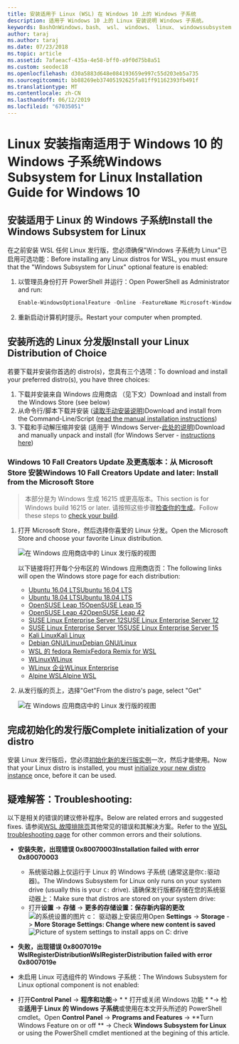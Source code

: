 ```yaml
---
title: 安装适用于 Linux (WSL) 在 Windows 10 上的 Windows 子系统
description: 适用于 Windows 10 上的 Linux 安装说明 Windows 子系统。
keywords: BashOnWindows，bash、 wsl、 windows、 linux、 windowssubsystem、 ubuntu、 debian、 suse、 windows 10 的 windows 子系统安装
author: taraj
ms.author: taraj
ms.date: 07/23/2018
ms.topic: article
ms.assetid: 7afaeacf-435a-4e58-bff0-a9f0d75b8a51
ms.custom: seodec18
ms.openlocfilehash: d30a5883d648e084193659e997c55d203eb5a735
ms.sourcegitcommit: bb88269eb37405192625fa81ff91162393fb491f
ms.translationtype: MT
ms.contentlocale: zh-CN
ms.lasthandoff: 06/12/2019
ms.locfileid: "67035051"
---
```

# <a name="windows-subsystem-for-linux-installation-guide-for-windows-10"></a><span data-ttu-id="2a158-104">Linux 安装指南适用于 Windows 10 的 Windows 子系统</span><span class="sxs-lookup"><span data-stu-id="2a158-104">Windows Subsystem for Linux Installation Guide for Windows 10</span></span>

## <a name="install-the-windows-subsystem-for-linux"></a><span data-ttu-id="2a158-105">安装适用于 Linux 的 Windows 子系统</span><span class="sxs-lookup"><span data-stu-id="2a158-105">Install the Windows Subsystem for Linux</span></span>

<span data-ttu-id="2a158-106">在之前安装 WSL 任何 Linux 发行版，您必须确保"Windows 子系统为 Linux"已启用可选功能：</span><span class="sxs-lookup"><span data-stu-id="2a158-106">Before installing any Linux distros for WSL, you must ensure that the "Windows Subsystem for Linux" optional feature is enabled:</span></span>

1. <span data-ttu-id="2a158-107">以管理员身份打开 PowerShell 并运行：</span><span class="sxs-lookup"><span data-stu-id="2a158-107">Open PowerShell as Administrator and run:</span></span>
    ```powershell
    Enable-WindowsOptionalFeature -Online -FeatureName Microsoft-Windows-Subsystem-Linux
    ```

2. <span data-ttu-id="2a158-108">重新启动计算机时提示。</span><span class="sxs-lookup"><span data-stu-id="2a158-108">Restart your computer when prompted.</span></span>

## <a name="install-your-linux-distribution-of-choice"></a><span data-ttu-id="2a158-109">安装所选的 Linux 分发版</span><span class="sxs-lookup"><span data-stu-id="2a158-109">Install your Linux Distribution of Choice</span></span>
<span data-ttu-id="2a158-110">若要下载并安装你首选的 distro(s)，您具有三个选项：</span><span class="sxs-lookup"><span data-stu-id="2a158-110">To download and install your preferred distro(s), you have three choices:</span></span>
1. <span data-ttu-id="2a158-111">下载并安装来自 Windows 应用商店 （见下文）</span><span class="sxs-lookup"><span data-stu-id="2a158-111">Download and install from the Windows Store (see below)</span></span>
1. <span data-ttu-id="2a158-112">从命令行/脚本下载并安装 ([读取手动安装说明](install-manual.md))</span><span class="sxs-lookup"><span data-stu-id="2a158-112">Download and install from the Command-Line/Script ([read the manual installation instructions](install-manual.md))</span></span>
1. <span data-ttu-id="2a158-113">下载和手动解压缩并安装 (适用于 Windows Server-[此处的说明](install-on-server.md))</span><span class="sxs-lookup"><span data-stu-id="2a158-113">Download and manually unpack and install (for Windows Server - [instructions here](install-on-server.md))</span></span>

### <a name="windows-10-fall-creators-update-and-later-install-from-the-microsoft-store"></a><span data-ttu-id="2a158-114">Windows 10 Fall Creators Update 及更高版本：从 Microsoft Store 安装</span><span class="sxs-lookup"><span data-stu-id="2a158-114">Windows 10 Fall Creators Update and later: Install from the Microsoft Store</span></span>

> <span data-ttu-id="2a158-115">本部分是为 Windows 生成 16215 或更高版本。</span><span class="sxs-lookup"><span data-stu-id="2a158-115">This section is for Windows build 16215 or later.</span></span>  <span data-ttu-id="2a158-116">请按照这些步骤[检查你的生成](troubleshooting.md#check-your-build-number)。</span><span class="sxs-lookup"><span data-stu-id="2a158-116">Follow these steps to [check your build](troubleshooting.md#check-your-build-number).</span></span> 

1. <span data-ttu-id="2a158-117">打开 Microsoft Store，然后选择你喜爱的 Linux 分发。</span><span class="sxs-lookup"><span data-stu-id="2a158-117">Open the Microsoft Store and choose your favorite Linux distribution.</span></span>

    ![在 Windows 应用商店中的 Linux 发行版的视图](media/store.png)

    <span data-ttu-id="2a158-119">以下链接将打开每个分布区的 Windows 应用商店页：</span><span class="sxs-lookup"><span data-stu-id="2a158-119">The following links will open the Windows store page for each distribution:</span></span>

    * [<span data-ttu-id="2a158-120">Ubuntu 16.04 LTS</span><span class="sxs-lookup"><span data-stu-id="2a158-120">Ubuntu 16.04 LTS</span></span>](https://www.microsoft.com/store/apps/9pjn388hp8c9)
    * [<span data-ttu-id="2a158-121">Ubuntu 18.04 LTS</span><span class="sxs-lookup"><span data-stu-id="2a158-121">Ubuntu 18.04 LTS</span></span>](https://www.microsoft.com/store/apps/9N9TNGVNDL3Q)
    * [<span data-ttu-id="2a158-122">OpenSUSE Leap 15</span><span class="sxs-lookup"><span data-stu-id="2a158-122">OpenSUSE Leap 15</span></span>](https://www.microsoft.com/store/apps/9n1tb6fpvj8c)
    * [<span data-ttu-id="2a158-123">OpenSUSE Leap 42</span><span class="sxs-lookup"><span data-stu-id="2a158-123">OpenSUSE Leap 42</span></span>](https://www.microsoft.com/store/apps/9njvjts82tjx)
    * [<span data-ttu-id="2a158-124">SUSE Linux Enterprise Server 12</span><span class="sxs-lookup"><span data-stu-id="2a158-124">SUSE Linux Enterprise Server 12</span></span>](https://www.microsoft.com/store/apps/9p32mwbh6cns)
    * [<span data-ttu-id="2a158-125">SUSE Linux Enterprise Server 15</span><span class="sxs-lookup"><span data-stu-id="2a158-125">SUSE Linux Enterprise Server 15</span></span>](https://www.microsoft.com/store/apps/9pmw35d7fnlx)
    * [<span data-ttu-id="2a158-126">Kali Linux</span><span class="sxs-lookup"><span data-stu-id="2a158-126">Kali Linux</span></span>](https://www.microsoft.com/store/apps/9PKR34TNCV07)
    * [<span data-ttu-id="2a158-127">Debian GNU/Linux</span><span class="sxs-lookup"><span data-stu-id="2a158-127">Debian GNU/Linux</span></span>](https://www.microsoft.com/store/apps/9MSVKQC78PK6)
    * [<span data-ttu-id="2a158-128">WSL 的 fedora Remix</span><span class="sxs-lookup"><span data-stu-id="2a158-128">Fedora Remix for WSL</span></span>](https://www.microsoft.com/store/apps/9n6gdm4k2hnc)
    * [<span data-ttu-id="2a158-129">WLinux</span><span class="sxs-lookup"><span data-stu-id="2a158-129">WLinux</span></span>](https://www.microsoft.com/store/apps/9NV1GV1PXZ6P)
    * [<span data-ttu-id="2a158-130">WLinux 企业</span><span class="sxs-lookup"><span data-stu-id="2a158-130">WLinux Enterprise</span></span>](https://www.microsoft.com/store/apps/9N8LP0X93VCP)
    * [<span data-ttu-id="2a158-131">Alpine WSL</span><span class="sxs-lookup"><span data-stu-id="2a158-131">Alpine WSL</span></span>](https://www.microsoft.com/store/apps/9p804crf0395)

1. <span data-ttu-id="2a158-132">从发行版的页上，选择"Get"</span><span class="sxs-lookup"><span data-stu-id="2a158-132">From the distro's page, select "Get"</span></span>

    ![在 Windows 应用商店中的 Linux 发行版的视图](media/UbuntuStore.png)

## <a name="complete-initialization-of-your-distro"></a><span data-ttu-id="2a158-134">完成初始化的发行版</span><span class="sxs-lookup"><span data-stu-id="2a158-134">Complete initialization of your distro</span></span>
<span data-ttu-id="2a158-135">安装 Linux 发行版后，您必须[初始化新的发行版实例](initialize-distro.md)一次，然后才能使用。</span><span class="sxs-lookup"><span data-stu-id="2a158-135">Now that your Linux distro is installed, you must [initialize your new distro instance](initialize-distro.md) once, before it can be used.</span></span>

## <a name="troubleshooting"></a><span data-ttu-id="2a158-136">疑难解答：</span><span class="sxs-lookup"><span data-stu-id="2a158-136">Troubleshooting:</span></span> 

<span data-ttu-id="2a158-137">以下是相关的错误的建议修补程序。</span><span class="sxs-lookup"><span data-stu-id="2a158-137">Below are related errors and suggested fixes.</span></span> <span data-ttu-id="2a158-138">请参阅[WSL 故障排除页](troubleshooting.md)其他常见的错误和其解决方案。</span><span class="sxs-lookup"><span data-stu-id="2a158-138">Refer to the [WSL troubleshooting page](troubleshooting.md) for other common errors and their solutions.</span></span>

* <span data-ttu-id="2a158-139">**安装失败，出现错误 0x80070003**</span><span class="sxs-lookup"><span data-stu-id="2a158-139">**Installation failed with error 0x80070003**</span></span>
    * <span data-ttu-id="2a158-140">系统驱动器上仅运行于 Linux 的 Windows 子系统 (通常这是你`C:`驱动器)。</span><span class="sxs-lookup"><span data-stu-id="2a158-140">The Windows Subsystem for Linux only runs on your system drive (usually this is your `C:` drive).</span></span> <span data-ttu-id="2a158-141">请确保发行版都存储在您的系统驱动器上：</span><span class="sxs-lookup"><span data-stu-id="2a158-141">Make sure that distros are stored on your system drive:</span></span>  
    * <span data-ttu-id="2a158-142">打开**设置** -> **存储** -> **更多的存储设置：保存新内容的更改**
    ![的系统设置的图片 c： 驱动器上安装应用](media/AppStorage.png)</span><span class="sxs-lookup"><span data-stu-id="2a158-142">Open **Settings** -> **Storage** -> **More Storage Settings: Change where new content is saved**
![Picture of system settings to install apps on C: drive](media/AppStorage.png)</span></span>
    
    
 * <span data-ttu-id="2a158-143">**失败，出现错误 0x8007019e WslRegisterDistribution**</span><span class="sxs-lookup"><span data-stu-id="2a158-143">**WslRegisterDistribution failed with error 0x8007019e**</span></span>   
  * <span data-ttu-id="2a158-144">未启用 Linux 可选组件的 Windows 子系统：</span><span class="sxs-lookup"><span data-stu-id="2a158-144">The Windows Subsystem for Linux optional component is not enabled:</span></span> 
   * <span data-ttu-id="2a158-145">打开**Control Panel** -> **程序和功能**-> \* \* 打开或关闭 Windows 功能 \* \*-> 检查**适用于 Linux 的 Windows 子系统**或使用在本文开头所述的 PowerShell cmdlet。</span><span class="sxs-lookup"><span data-stu-id="2a158-145">Open **Control Panel** -> **Programs and Features** -> \*\*Turn Windows Feature on or off \*\* -> Check **Windows Subsystem for Linux** or using the PowerShell cmdlet mentioned at the begining of this article.</span></span>
